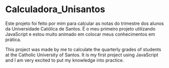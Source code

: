 # Calculadora_Unisantos

Este projeto foi feito por mim para calcular as notas do trimestre dos alunos da Universidade Católica de Santos. 
É o meu primeiro projeto utilizando JavaScript e estou muito animado em colocar meus conhecimentos em prática.

This project was made by me to calculate the quarterly grades of students at the Catholic University of Santos. 
It is my first project using JavaScript and I am very excited to put my knowledge into practice.
